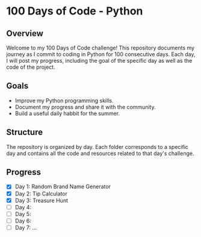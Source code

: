 # 100 Days of Code - Python
## Overview
Welcome to my 100 Days of Code challenge! This repository documents my journey as I commit to coding in Python for 100 consecutive days. Each day, I will post my progress, including the goal of the specific day as well as the code of the project.

## Goals
* Improve my Python programming skills.
* Document my progress and share it with the community.
* Build a useful daily habbit for the summer.

## Structure
The repository is organized by day. Each folder corresponds to a specific day and contains all the code and resources related to that day's challenge.

## Progress

- [x] Day 1: Random Brand Name Generator
- [x] Day 2: Tip Calculator
- [x] Day 3: Treasure Hunt
- [ ] Day 4: 
- [ ] Day 5: 
- [ ] Day 6: 
- [ ] Day 7: 
...
